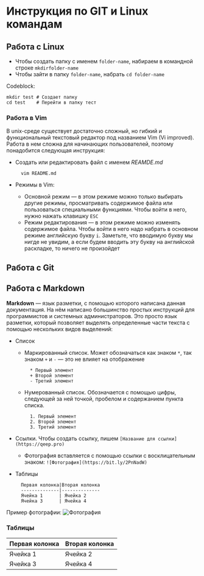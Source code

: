 # Инструкция по GIT и Linux командам

## Работа с Linux

* Чтобы создать папку с именем `folder-name`, набираем в командной строке `mkdirfolder-name` 
* Чтобы зайти в папку `folder-name`, набрать `cd folder-name`

Codeblock:

    mkdir test # Создает папку
    cd test    # Перейти в папку тест

### Работа в Vim
В unix-среде существует достаточно сложный, но гибкий и функциональный текстовый редактор под названием Vim (Vi improved). Работа в нем сложна для начинающих пользователей, поэтому понадобится следующая инструкция:

* Создать или редактировать файл с именем *REAMDE.md*

        vim README.md

* Режимы в Vim:
    * Основной режим — в этом режиме можно только выбирать другие режимы, просматривать содержимое файла или пользоваться специальными функциями. Чтобы войти в него, нужно нажать клавишку `ESC`
    * Режим редактирования — в этом режиме можно изменять содержимое файла. Чтобы войти в него надо набрать в основном режиме английскую букву `i`. Заметьте, что вводимую букву мы нигде не увидим, а если будем вводить эту букву на английской раскладке, то ничего не произойдет

## Работа с Git

## Работа с Markdown
**Markdown** — язык разметки, с помощью которого написана данная документация. На нём написано большинство простых инструкций для программистов и системных администраторов. Это просто язык разметки, который позволяет выделять определенные части текста с помощью нескольких видов выделений:

* Список
    * Маркированный список. Может обозначаться как знаком `*`, так знаком `+` и `-` — это не влияет на отображение

            * Первый элемент
            + Второй элемент
            - Третий элемент

    * Нумерованный список. Обозначается с помощью цифры, следующей за ней точкой, пробелом и содержанием пункта списка.

            1. Первый элемент
            2. Второй элемент
            3. Третий элемент

* Ссылки. Чтобы создать ссылку, пишем `[Название для ссылки](https://qeep.pro)`
    * Фотография вставляется с помощью ссылки с восклицательным знаком: `![Фотография](https://bit.ly/2PnNadW)`

* Таблицы

        Первая колонка|Вторая колонка
        --------------|--------------
        Ячейка 1      | Ячейка 2
        Ячейка 3      | Ячейка 4

Пример фотографии: ![Фотография](https://bit.ly/2PnNadW)

### Таблицы
Первая колонка|Вторая колонка
--------------|--------------
Ячейка 1      | Ячейка 2
Ячейка 3      | Ячейка 4

